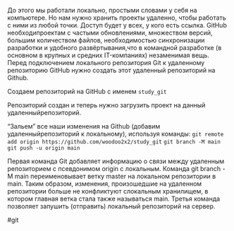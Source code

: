 До этого мы работали локально, простыми словами у себя на компьютере. Но нам нужно хранить проекты удаленно, чтобы работать с ними из любой точки. Доступ будет у всех, у кого есть ссылка. GitHub необходипроектам с частыми обновлениями, множеством версий, большим количеством файлов, необходимостью синхронизации разработки и удобного развёртывания,что в командной разработке (в основном в крупных и средних IT-компаниях) незаменимая вещь. Перед подключением локального репозитория Git к удаленному репозиторию
GitHub нужно создать этот удаленный репозиторий на Github.

Создаем репозиторий на GitHub c именем `study_git`

Репозиторий создан и теперь нужно загрузить проект на данный удаленныйрепозиторий.

“Зальем” все наши изменения на Github (добавим удаленныйрепозиторий к локальному), используя команды:
`git remote add origin https://github.com/woodoo2x2/study_git`
`git branch -M main`
`git push -u origin main`

Первая команда Git добавляет информацию о связи между удаленным репозиторием с псевдонимом origin с локальным. 
Команда git branch -M main переименовывает ветку master на локальном репозитории в main. Таким образом, изменения, произошедшие на удаленном репозитории больше не конфликтуют слокальным хранилищем, в котором главная ветка стала также называться main.
Третья команда позволяет запушить (отправить) локальный репозиторий на сервер.

#git